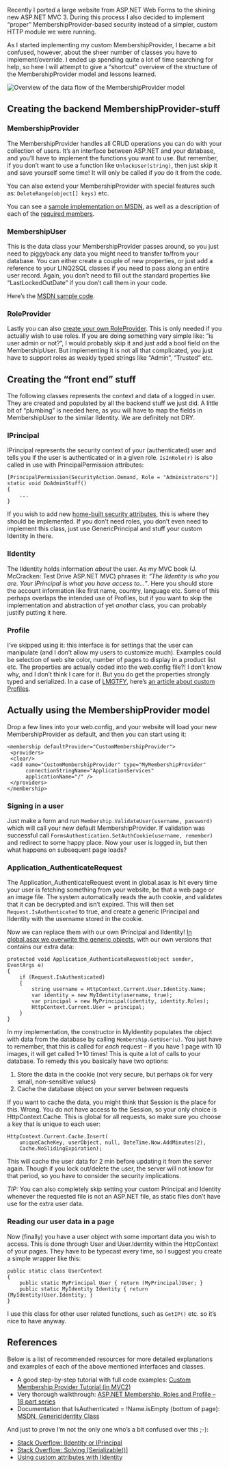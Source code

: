Recently I ported a large website from ASP.NET Web Forms to the shining new ASP.NET MVC 3. During this process I also decided to implement “proper” MembershipProvider-based security instead of a simpler, custom HTTP module we were running.

As I started implementing my custom MembershipProvider, I became a bit confused, however, about the sheer number of classes you have to implement/override. I ended up spending quite a lot of time searching for help, so here I will attempt to give a “shortcut” overview of the structure of the MembershipProvider model and lessons learned.

<!-- more-->

![Overview of the data flow of the MembershipProvider model](/images/blog/custom-membershipprovider-principal-and-identity/MembershipProvider-Drawing-Pencil.jpg)

## Creating the backend MembershipProvider-stuff

### MembershipProvider

The MembershipProvider handles all CRUD operations you can do with your collection of users. It’s an interface between ASP.NET and your database, and you’ll have to implement the functions you want to use. But remember, if you don’t want to use a function like `UnlockUser(string)`, then just skip it and save yourself some time! It will only be called if _you_ do it from the code.

You can also extend your MembershipProvider with special features such as: `DeleteRange(object[] keys)` etc.

You can see a [sample implementation on MSDN](http://msdn.microsoft.com/en-us/library/6tc47t75.aspx), as well as a description of each of the [required members](http://msdn.microsoft.com/en-us/library/f1kyba5e.aspx).

### MembershipUser

This is the data class your MembershipProvider passes around, so you just need to piggyback any data you might need to transfer to/from your database. You can either create a couple of new properties, or just add a reference to your LINQ2SQL classes if you need to pass along an entire user record. Again, you don’t need to fill out the standard properties like “LastLockedOutDate” if you don’t call them in your code.

Here’s the [MSDN sample code](http://msdn.microsoft.com/en-us/library/ms366730.aspx).

### RoleProvider

Lastly you can also [create your own RoleProvider](http://www.codeproject.com/Articles/13032/Custom-MembershipProvider-and-RoleProvider-Impleme). This is only needed if you actually wish to use roles. If you are doing something very simple like: “is user admin or not?”, I would probably skip it and just add a bool field on the MembershipUser. But implementing it is not all that complicated, you just have to support roles as weakly typed strings like “Admin”, “Trusted” etc.

## Creating the “front end” stuff

The following classes represents the context and data of a logged in user. They are created and populated by all the backend stuff we just did. A little bit of “plumbing” is needed here, as you will have to map the fields in MembershipUser to the similar IIdentity. We are definitely not DRY.

### IPrincipal

IPrincipal represents the security context of your (authenticated) user and tells you if the user is authenticated or in a given role. `IsInRole(r)` is also called in use with PrincipalPermission attributes:

    [PrincipalPermission(SecurityAction.Demand, Role = "Administrators")]
    static void DoAdminStuff()
    {
        ...
    }

If you wish to add new [home-built security attributes](http://msdn.microsoft.com/en-us/library/sw480ze8%28v=VS.100%29.aspx), this is where they should be implemented. If you don’t need roles, you don’t even need to implement this class, just use GenericPrincipal and stuff your custom Identity in there.

### IIdentity

The IIdentity holds information _about_ the user. As my MVC book (J. McCracken: Test Drive ASP.NET MVC) phrases it: _“The IIdentity is who you are. Your IPrincipal is what you have access to…”_. Here you should store the account information like first name, country, language etc. Some of this perhaps overlaps the intended use of Profiles, but if you want to skip the implementation and abstraction of yet _another_ class, you can probably justify putting it here.

### Profile

I’ve skipped using it: this interface is for settings that the user can manipulate (and I don’t allow my users to customize much). Examples could be selection of web site color, number of pages to display in a product list etc. The properties are actually coded into the web.config file?! I don’t know why, and I don’t think I care for it. But you do get the properties strongly typed and serialized. In a case of [LMGTFY](http://lmgtfy.com/), here’s [an article about custom Profiles](http://weblogs.asp.net/jgalloway/archive/2008/01/19/writing-a-custom-asp-net-profile-class.aspx).

## Actually using the MembershipProvider model

Drop a few lines into your web.config, and your website will load your new MembershipProvider as default, and then you can start using it:

    <membership defaultProvider="CustomMembershipProvider">
     <providers>
     <clear/>
     <add name="CustomMembershipProvider" type="MyMembershipProvider"
          connectionStringName="ApplicationServices"
          applicationName="/" />
     </providers>
    </membership>

### Signing in a user

Just make a form and run `Membership.ValidateUser(username, password)` which will call your new default MembershipProvider. If validation was successful call `FormsAuthentication.SetAuthCookie(username, remember)` and redirect to some happy place. Now your user is logged in, but then what happens on subsequent page loads?

### Application_AuthenticateRequest

The Application_AuthenticateRequest event in global.asax is hit every time your user is fetching something from your website, be that a web page or an image file. The system automatically reads the auth cookie, and validates that it can be decrypted and isn’t expired. This will then set `Request.IsAuthenticated` to true, and create a generic IPrincipal and IIdentity with the username stored in the cookie.

Now we can replace them with our own IPrincipal and IIdentity! [In global.asax we overwrite the generic objects](http://smehrozalam.wordpress.com/2009/01/01/using-customprincipal-with-forms-authentication-in-aspnet/), with our own versions that contains our extra data:

    protected void Application_AuthenticateRequest(object sender, EventArgs e)
    {
        if (Request.IsAuthenticated)
        {
            string username = HttpContext.Current.User.Identity.Name;
            var identity = new MyIdentity(username, true);
            var principal = new MyPrincipal(identity, identity.Roles);
            HttpContext.Current.User = principal;
        }
    }

In my implementation, the constructor in MyIdentity populates the object with data from the database by calling `Membership.GetUser(u)`. You just have to remember, that this is called for _each_ request – if you have 1 page with 10 images, it will get called 1+10 times! This is quite a lot of calls to your database. To remedy this you basically have two options:

1. Store the data in the cookie (not very secure, but perhaps ok for very small, non-sensitive values)
2. Cache the database object on your server between requests

If you want to cache the data, you might think that Session is the place for this. Wrong. You do not have access to the Session, so your only choice is HttpContext.Cache. This is global for all requests, so make sure you choose a key that is unique to each user:

    HttpContext.Current.Cache.Insert(
        uniqueCacheKey, userObject, null, DateTime.Now.AddMinutes(2),
        Cache.NoSlidingExpiration);

This will cache the user data for 2 min before updating it from the server again. Though if you lock out/delete the user, the server will not know for that period, so you have to consider the security implications.

_TIP:_ You can also completely skip setting your custom Principal and Identity whenever the requested file is not an ASP.NET file, as static files don’t have use for the extra user data.

### Reading our user data in a page

Now (finally) you have a user object with some important data you wish to access. This is done through User and User.Identity within the HttpContext of your pages. They have to be typecast every time, so I suggest you create a simple wrapper like this:

    public static class UserContext
    {
        public static MyPrincipal User { return (MyPrincipal)User; }
        public static MyIdentity Identity { return (MyIdentity)User.Identity; }
    }

I use this class for other user related functions, such as `GetIP()` etc. so it’s nice to have anyway.

## References

Below is a list of recommended resources for more detailed explanations and examples of each of the above mentioned interfaces and classes.

* A good step-by-step tutorial with full code examples: [Custom Membership Provider Tutorial (in MVC2)](http://theintegrity.co.uk/2010/11/asp-net-mvc-2-custom-membership-provider-tutorial-part-1/)
* Very thorough walkthrough: [ASP.NET Membership, Roles and Profile – 18 part series](http://www.4guysfromrolla.com/articles/120705-1.aspx)
* Documentation that IsAuthenticated = !Name.isEmpty (bottom of page): [MSDN, GenericIdentity Class](http://msdn.microsoft.com/en-us/library/system.security.principal.genericidentity.aspx)

And just to prove I’m not the only one who’s a bit confused over this ;-):

* [Stack Overflow: IIdentity or IPrincipal](http://stackoverflow.com/questions/1064271/asp-net-mvc-set-custom-iidentity-or-iprincipal)
* [Stack Overflow: Solving [Serializable()]](http://stackoverflow.com/questions/1884030/implementing-a-custom-identity-and-iprincipal-in-mvc)
* [Using custom attributes with IIdentity](http://stackoverflow.com/questions/3426558/accessing-custom-principal-within-a-custom-actionfilterattribute)

